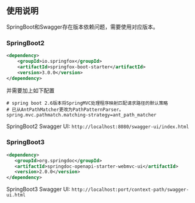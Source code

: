 ## 使用说明

SpringBoot和Swagger存在版本依赖问题，需要使用对应版本。

### SpringBoot2

```xml
<dependency>
    <groupId>io.springfox</groupId>
    <artifactId>springfox-boot-starter</artifactId>
    <version>3.0.0</version>
</dependency>
```

并需要加上如下配置

```properties
# spring boot 2.6版本将SpringMVC处理程序映射匹配请求路径的默认策略
# 已从AntPathMatcher更改为PathPatternParser。
spring.mvc.pathmatch.matching-strategy=ant_path_matcher
```

SpringBoot2 Swagger UI: `http://localhost:8080/swagger-ui/index.html`

### SpringBoot3

```xml
<dependency>
   <groupId>org.springdoc</groupId>
   <artifactId>springdoc-openapi-starter-webmvc-ui</artifactId>
   <version>2.0.0</version>
</dependency>
```

SpringBoot3 Swagger UI: `http://localhost:port/context-path/swagger-ui.html`